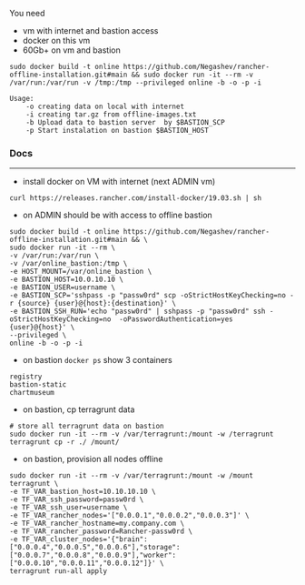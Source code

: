 You need
- vm with internet and bastion access
- docker on this vm
- 60Gb+ on vm and bastion
```
sudo docker build -t online https://github.com/Negashev/rancher-offline-installation.git#main && sudo docker run -it --rm -v /var/run:/var/run -v /tmp:/tmp --privileged online -b -o -p -i
```
```
Usage:
    -o creating data on local with internet
    -i creating tar.gz from offline-images.txt
    -b Upload data to bastion server  by $BASTION_SCP
    -p Start instalation on bastion $BASTION_HOST
```


### Docs
---

- install docker on VM with internet (next ADMIN vm)
```
curl https://releases.rancher.com/install-docker/19.03.sh | sh
```
- on ADMIN should be with access to offline bastion 

```
sudo docker build -t online https://github.com/Negashev/rancher-offline-installation.git#main && \
sudo docker run -it --rm \
-v /var/run:/var/run \
-v /var/online_bastion:/tmp \
-e HOST_MOUNT=/var/online_bastion \
-e BASTION_HOST=10.0.10.10 \
-e BASTION_USER=username \
-e BASTION_SCP='sshpass -p "passw0rd" scp -oStrictHostKeyChecking=no -r {source} {user}@{host}:{destination}' \
-e BASTION_SSH_RUN='echo "passw0rd" | sshpass -p "passw0rd" ssh -oStrictHostKeyChecking=no  -oPasswordAuthentication=yes  {user}@{host}' \
--privileged \
online -b -o -p -i
```
- on bastion `docker ps` show 3 containers
```
registry
bastion-static
chartmuseum
```
- on bastion, cp terragrunt data
```
# store all terragrunt data on bastion
sudo docker run -it --rm -v /var/terragrunt:/mount -w /terragrunt terragrunt cp -r ./ /mount/
```
- on bastion, provision all nodes offline
```
sudo docker run -it --rm -v /var/terragrunt:/mount -w /mount terragrunt \
-e TF_VAR_bastion_host=10.10.10.10 \
-e TF_VAR_ssh_password=passw0rd \
-e TF_VAR_ssh_user=username \
-e TF_VAR_rancher_nodes='["0.0.0.1","0.0.0.2","0.0.0.3"]' \
-e TF_VAR_rancher_hostname=my.company.com \
-e TF_VAR_rancher_password=Rancher-passw0rd \
-e TF_VAR_cluster_nodes='{"brain":["0.0.0.4","0.0.0.5","0.0.0.6"],"storage":["0.0.0.7","0.0.0.8","0.0.0.9"],"worker":["0.0.0.10","0.0.0.11","0.0.0.12"]}' \
terragrunt run-all apply
